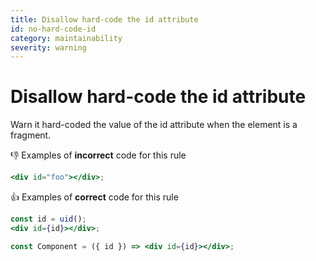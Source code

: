 ```yaml
---
title: Disallow hard-code the id attribute
id: no-hard-code-id
category: maintainability
severity: warning
---
```


# Disallow hard-code the id attribute

Warn it hard-coded the value of the id attribute when the element is a fragment.

👎 Examples of **incorrect** code for this rule

```jsx
<div id="foo"></div>;
```

👍 Examples of **correct** code for this rule

```jsx
const id = uid();
<div id={id}></div>;
```

```jsx
const Component = ({ id }) => <div id={id}></div>;
```
